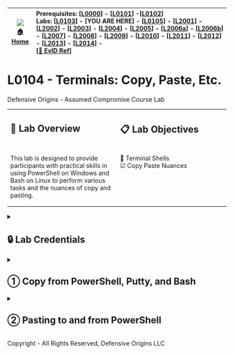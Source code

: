 <!-- DO-MD-DEVNOTES-START -->
<!-- DO-MD-DEVNOTES-END -->
<!-- DO-MD-LABHEADER-START -->
<!-- DO-NAVTREE-TABLE-START -->
| ![][addlogosm] <br>[&#x1f3e0; Home][HOME] | Prerequisites: [[L0000]] - [[L0101]] -[[L0102]] <br> Labs: [[L0103]] - [YOU ARE HERE] - [[L0105]] - [[L2001]] - [[L2002]] - [[L2003]] - [[L2004]] - [[L2005]] - [[L2006a]] - [[L2006b]] -  [[L2007]] - [[L2008]] - [[L2009]] - [[L2010]] - [[L2011]] - [[L2012]] - [[L2013]] - [[L2014]] - <br>[[&#128210; EvID Ref][evidref]]| 
|--------|:--------|
<!-- DO-NAVTREE-TABLE-END -->

<!-- DO-LAB-TITLE START -->
# L0104 - Terminals: Copy, Paste, Etc.
Defensive Origins - Assumed Compromise Course Lab
<!-- DO-LAB-TITLE END-->

<table><tr><td width=50% valign=top>

## &#128210; Lab Overview

</td><td width=50% valign=top>

## &#x1f4cb; Lab Objectives

</td></tr><tr><td width=50% valign=top>

<!-- DO-LAB-OVERVIEW START -->
This lab is designed to provide participants with practical skills in using PowerShell on Windows and Bash on Linux to perform various tasks and the nuances of copy and pasting.

<!-- DO-LAB-OVERVIEW END -->

</td><td width=50% valign=top>

<!-- DO-LAB-OBJECTIVES START -->
&#x1F4AC; Terminal Shells  
&#x2611; Copy Paste Nuances  
<!-- DO-LAB-OBJECTIVES END -->

</td></tr></table>



<!-- DO-MD-LABHEADER-END -->
<!-- DO-MD-LAB-START -->

<!-- DO-CREDENTIAL-REMINDER-START -->
<Details><summary>

## &#x1F512; Lab Credentials

</summary><blockquote>

### &#x1FA9F; Windows credentials

When logging into the Windows system, use the following credentials.

```Win-creds
doazlab\doadmin
DOLabAdmin1!
```

### &#x1F427; Linux credentials

When logging into the Linux system, use the following credentials.

```Linux-creds
doadmin
DOLabAdmin1!
```

</blockquote></details>
<!-- DO-CREDENTIAL-REMINDER-END -->


<Details><summary>

## &#x2460; Copy from PowerShell, Putty, and Bash

</summary><blockquote>


Several important functions in the labs can be quirky. Take, for example, copying from the PowerShell terminal. 

| ![](img/ps-copy.jpg) |
|------------|

The process for copying from a Putty terminal is the same. Highlight your text, strike the Enter key.

| ![](img/putty-copy.jpg) |
|------------|

&#x21E8; *Step Complete, Go to the next step!*

</blockquote></details>


<Details><summary>

## &#x2461; Pasting to and from PowerShell

</summary><blockquote>

Several important functions in the labs can be quirky. Take, for example, pasting into the PowerShell terminal. 

| ![](img/ps-paste.jpg) |
|------------|

The process for pasting to a Putty terminal is the same. 

| ![](img/putty-paste.jpg) |
|------------|

&#x21E8; *Lab Complete!*

</blockquote></details>



Copyright - All Rights Reserved, Defensive Origins LLC
<!-- DO-MD-FOOTER-END -->


<!-- DO-MD-SHORTCUTS-START -->
[1]: https://defensiveorigins.com/
[2]: https://wildwesthackinfest.com/training/
[APT]:https://github.com/DefensiveOrigins/AtomicPurpleTeam
[Cheat-Sheets]:9-Others/Cheatsheets/
[DefOrg]: https://defensiveorigins.com/
[Div1]: ../../Z-images/div/div1.png
[Div2]: ../../Z-images/div/div2.png
[DO]: https://www.defensiveorigins.com
[DO1]: ../../Z-images/logo/DO1.png
[DO1sm]: ../../Z-images/logo/DO1sm.png
[DOAboutUs]: https://defensiveorigins.com/about-us
[DOAZLab]: https://www.doazlab.com
[DOAZLab-Github]: https://github.com/DefensiveOrigins/DO-LAB
[DOImage]: ../../Z-images/do_darkbackground.jpg
[DOImage]:Z-images/do_darkbackground.jpg
[DORegister]: https://defensiveorigins.com/first-to-know/
[DOTraining]: https://training.defensiveorigins.com
[evid1]: https://github.com/DefensiveOrigins/SysmonCommunityGuide/blob/master/chapters/process-creation.md
[evid10]: https://github.com/DefensiveOrigins/SysmonCommunityGuide/blob/master/chapters/process-access.md
[evid11]: https://github.com/DefensiveOrigins/SysmonCommunityGuide/blob/master/chapters/file-create.md
[evid1100]: https://docs.microsoft.com/en-us/windows/security/threat-protection/auditing/event-1100
[evid1102]: https://docs.microsoft.com/en-us/windows/security/threat-protection/auditing/event-1102
[evid12]: https://github.com/DefensiveOrigins/SysmonCommunityGuide/blob/master/chapters/registry-actions.md
[evid13]: https://github.com/DefensiveOrigins/SysmonCommunityGuide/blob/master/chapters/registry-actions.md
[evid14]: https://github.com/DefensiveOrigins/SysmonCommunityGuide/blob/master/chapters/registry-actions.md
[evid15]: https://github.com/DefensiveOrigins/SysmonCommunityGuide/blob/master/chapters/file-stream-creation-hash.md
[evid16]: https://www.ultimatewindowssecurity.com/securitylog/encyclopedia/event.aspx?eventid=90016
[evid17]: https://github.com/DefensiveOrigins/SysmonCommunityGuide/blob/master/chapters/named-pipes.md
[evid18]: https://github.com/DefensiveOrigins/SysmonCommunityGuide/blob/master/chapters/named-pipes.md
[evid19]: https://www.ultimatewindowssecurity.com/securitylog/encyclopedia/event.aspx?eventid=90019
[evid2]: https://github.com/DefensiveOrigins/SysmonCommunityGuide/blob/master/chapters/file-create-time-change.md
[evid20]: https://www.ultimatewindowssecurity.com/securitylog/encyclopedia/event.aspx?eventid=90020
[evid21]: https://www.ultimatewindowssecurity.com/securitylog/encyclopedia/event.aspx?eventid=90021
[evid22]: https://github.com/DefensiveOrigins/SysmonCommunityGuide/blob/master/chapters/dns-query.md
[evid23]: https://github.com/DefensiveOrigins/SysmonCommunityGuide/blob/master/chapters/file_delete_detected.md
[evid24]: https://github.com/DefensiveOrigins/SysmonCommunityGuide/blob/master/chapters/clipboard-capture.md
[evid25]: https://github.com/DefensiveOrigins/SysmonCommunityGuide/blob/master/chapters/process-tampering.md
[evid255]: https://docs.microsoft.com/en-us/sysinternals/downloads/sysmon
[evid26]: https://github.com/DefensiveOrigins/SysmonCommunityGuide/blob/master/chapters/file_delete_detected.md
[evid28]: https://github.com/DefensiveOrigins/SysmonCommunityGuide/blob/master/chapters/file-delete.md
[evid3]: https://github.com/DefensiveOrigins/SysmonCommunityGuide/blob/master/chapters/network-connections.md
[evid4]: https://www.ultimatewindowssecurity.com/securitylog/encyclopedia/event.aspx?eventid=90004
[evid4610]: https://docs.microsoft.com/en-us/windows/security/threat-protection/auditing/event-4610
[evid4624]: https://docs.microsoft.com/en-us/windows/security/threat-protection/auditing/event-4624
[evid4625]: https://docs.microsoft.com/en-us/windows/security/threat-protection/auditing/event-4625
[evid4627]: https://docs.microsoft.com/en-us/windows/security/threat-protection/auditing/event-4627
[evid4634]: https://docs.microsoft.com/en-us/windows/security/threat-protection/auditing/event-4634
[evid4647]: https://docs.microsoft.com/en-us/windows/security/threat-protection/auditing/event-4647
[evid4648]: https://docs.microsoft.com/en-us/windows/security/threat-protection/auditing/event-4648
[evid4656]: https://docs.microsoft.com/en-us/windows/security/threat-protection/auditing/event-4656
[evid4657]: https://docs.microsoft.com/en-us/windows/security/threat-protection/auditing/event-4657
[evid4660]: https://docs.microsoft.com/en-us/windows/security/threat-protection/auditing/event-4660
[evid4661]: https://docs.microsoft.com/en-us/windows/security/threat-protection/auditing/event-4661
[evid4662]: https://docs.microsoft.com/en-us/windows/security/threat-protection/auditing/event-4662
[evid4663]: https://docs.microsoft.com/en-us/windows/security/threat-protection/auditing/event-4663
[evid4670]: https://docs.microsoft.com/en-us/windows/security/threat-protection/auditing/event-4670
[evid4672]: https://docs.microsoft.com/en-us/windows/security/threat-protection/auditing/event-4672
[evid4673]: https://docs.microsoft.com/en-us/windows/security/threat-protection/auditing/event-4673
[evid4688]: https://docs.microsoft.com/en-us/windows/security/threat-protection/auditing/event-4688
[evid4689]: https://docs.microsoft.com/en-us/windows/security/threat-protection/auditing/event-4689
[evid4690]: https://docs.microsoft.com/en-us/windows/security/threat-protection/auditing/event-4690
[evid4696]: https://docs.microsoft.com/en-us/windows/security/threat-protection/auditing/event-4696
[evid4697]: https://docs.microsoft.com/en-us/windows/security/threat-protection/auditing/event-4697
[evid4698]: https://docs.microsoft.com/en-us/windows/security/threat-protection/auditing/event-4698
[evid4699]: https://docs.microsoft.com/en-us/windows/security/threat-protection/auditing/event-4699
[evid4700]: https://docs.microsoft.com/en-us/windows/security/threat-protection/auditing/event-4700
[evid4701]: https://docs.microsoft.com/en-us/windows/security/threat-protection/auditing/event-4701
[evid4702]: https://docs.microsoft.com/en-us/windows/security/threat-protection/auditing/event-4702
[evid4703]: https://docs.microsoft.com/en-us/windows/security/threat-protection/auditing/event-4703
[evid4704]: https://docs.microsoft.com/en-us/windows/security/threat-protection/auditing/event-4704
[evid4705]: https://docs.microsoft.com/en-us/windows/security/threat-protection/auditing/event-4705
[evid4706]: https://docs.microsoft.com/en-us/windows/security/threat-protection/auditing/event-4706
[evid4707]: https://docs.microsoft.com/en-us/windows/security/threat-protection/auditing/event-4707
[evid4715]: https://docs.microsoft.com/en-us/windows/security/threat-protection/auditing/event-4715
[evid4716]: https://docs.microsoft.com/en-us/windows/security/threat-protection/auditing/event-4716
[evid4717]: https://docs.microsoft.com/en-us/windows/security/threat-protection/auditing/event-4717
[evid4719]: https://docs.microsoft.com/en-us/windows/security/threat-protection/auditing/event-4719
[evid4720]: https://docs.microsoft.com/en-us/windows/security/threat-protection/auditing/event-4720
[evid4722]: https://docs.microsoft.com/en-us/windows/security/threat-protection/auditing/event-4722
[evid4723]: https://docs.microsoft.com/en-us/windows/security/threat-protection/auditing/event-4723
[evid4724]: https://docs.microsoft.com/en-us/windows/security/threat-protection/auditing/event-4724
[evid4725]: https://docs.microsoft.com/en-us/windows/security/threat-protection/auditing/event-4725
[evid4726]: https://docs.microsoft.com/en-us/windows/security/threat-protection/auditing/event-4726
[evid4731]: https://docs.microsoft.com/en-us/windows/security/threat-protection/auditing/event-4731
[evid4732]: https://docs.microsoft.com/en-us/windows/security/threat-protection/auditing/event-4732
[evid4733]: https://docs.microsoft.com/en-us/windows/security/threat-protection/auditing/event-4733
[evid4735]: https://docs.microsoft.com/en-us/windows/security/threat-protection/auditing/event-4735
[evid4736]: https://docs.microsoft.com/en-us/windows/security/threat-protection/auditing/event-4736
[evid4738]: https://docs.microsoft.com/en-us/windows/security/threat-protection/auditing/event-4738
[evid4739]: https://docs.microsoft.com/en-us/windows/security/threat-protection/auditing/event-4739
[evid4740]: https://docs.microsoft.com/en-us/windows/security/threat-protection/auditing/event-4740
[evid4741]: https://docs.microsoft.com/en-us/windows/security/threat-protection/auditing/event-4741
[evid4742]: https://docs.microsoft.com/en-us/windows/security/threat-protection/auditing/event-4742
[evid4743]: https://docs.microsoft.com/en-us/windows/security/threat-protection/auditing/event-4743
[evid4764]: https://docs.microsoft.com/en-us/windows/security/threat-protection/auditing/event-4764
[evid4765]: https://docs.microsoft.com/en-us/windows/security/threat-protection/auditing/event-4765
[evid4767]: https://docs.microsoft.com/en-us/windows/security/threat-protection/auditing/event-4767
[evid4768]: https://docs.microsoft.com/en-us/windows/security/threat-protection/auditing/event-4768
[evid4769]: https://docs.microsoft.com/en-us/windows/security/threat-protection/auditing/event-4769
[evid4770]: https://docs.microsoft.com/en-us/windows/security/threat-protection/auditing/event-4770
[evid4773]: https://docs.microsoft.com/en-us/windows/security/threat-protection/auditing/event-4773
[evid4776]: https://docs.microsoft.com/en-us/windows/security/threat-protection/auditing/event-4776
[evid4780]: https://docs.microsoft.com/en-us/windows/security/threat-protection/auditing/event-4780
[evid4781]: https://docs.microsoft.com/en-us/windows/security/threat-protection/auditing/event-4781
[evid4782]: https://docs.microsoft.com/en-us/windows/security/threat-protection/auditing/event-4782
[evid4798]: https://docs.microsoft.com/en-us/windows/security/threat-protection/auditing/event-4798
[evid4799]: https://docs.microsoft.com/en-us/windows/security/threat-protection/auditing/event-4799
[evid4817]: https://docs.microsoft.com/en-us/windows/security/threat-protection/auditing/event-4817
[evid4907]: https://docs.microsoft.com/en-us/windows/security/threat-protection/auditing/event-4907
[evid4908]: https://docs.microsoft.com/en-us/windows/security/threat-protection/auditing/event-4908
[evid4964]: https://docs.microsoft.com/en-us/windows/security/threat-protection/auditing/event-4964
[evid5]: https://github.com/DefensiveOrigins/SysmonCommunityGuide/blob/master/chapters/process-termination.md
[evid5025]: https://docs.microsoft.com/en-us/windows/security/threat-protection/auditing/event-5025
[evid5136]: https://docs.microsoft.com/en-us/windows/security/threat-protection/auditing/event-5136
[evid5137]: https://docs.microsoft.com/en-us/windows/security/threat-protection/auditing/event-5137
[evid5138]: https://docs.microsoft.com/en-us/windows/security/threat-protection/auditing/event-5138
[evid5139]: https://docs.microsoft.com/en-us/windows/security/threat-protection/auditing/event-5139
[evid5140]: https://docs.microsoft.com/en-us/windows/security/threat-protection/auditing/event-5140
[evid5141]: https://docs.microsoft.com/en-us/windows/security/threat-protection/auditing/event-5141
[evid5142]: https://docs.microsoft.com/en-us/windows/security/threat-protection/auditing/event-5142
[evid5143]: https://docs.microsoft.com/en-us/windows/security/threat-protection/auditing/event-5143
[evid5144]: https://docs.microsoft.com/en-us/windows/security/threat-protection/auditing/event-5144
[evid5145]: https://docs.microsoft.com/en-us/windows/security/threat-protection/auditing/event-5145
[evid5152]: https://docs.microsoft.com/en-us/windows/security/threat-protection/auditing/event-5152
[evid5157]: https://docs.microsoft.com/en-us/windows/security/threat-protection/auditing/event-5157
[evid5158]: https://docs.microsoft.com/en-us/windows/security/threat-protection/auditing/event-5158
[evid5159]: https://docs.microsoft.com/en-us/windows/security/threat-protection/auditing/event-5159
[evid5168]: https://docs.microsoft.com/en-us/windows/security/threat-protection/auditing/event-5168
[evid5447]: https://docs.microsoft.com/en-us/windows/security/threat-protection/auditing/event-5447
[evid6]: https://github.com/DefensiveOrigins/SysmonCommunityGuide/blob/master/chapters/driver-loading.md
[evid6145]: https://docs.microsoft.com/en-us/windows/security/threat-protection/auditing/event-6145
[evid7]: https://github.com/DefensiveOrigins/SysmonCommunityGuide/blob/master/chapters/image-loading.md
[evid8]: https://github.com/DefensiveOrigins/SysmonCommunityGuide/blob/master/chapters/create-remote-thread.md
[evid9]: https://github.com/DefensiveOrigins/SysmonCommunityGuide/blob/master/chapters/raw-access-read.md
[evidsysmon]: https://docs.microsoft.com/en-us/sysinternals/downloads/sysmon
[H0004]: ../../../APT/9-Others/H0040-Instructors/README.md
[H0010]: ../../../APT/9-Others/H0010-PreReq/README.md
[ph_jd]: ../../Z-images/photo/jd1.png
[ph_ki]: ../../Z-images/photo/ki1.png
[refmstp-pdf]: https://docs.microsoft.com/en-us/windows/security/opbuildpdf/threat-protection/auditing/toc.pdf?branch=live
[refmstp-web]: https://docs.microsoft.com/en-us/windows/security/threat-protection/
[Survey]:https://forms.office.com/Pages/ResponsePage.aspx?id=ezi0P6h7Wky98F15YOOzAxFXFOo3MeNFpviudN0SuLhUMDNCT1NYWk5QWjlHUkMyMVhJVjFJTjhQMy4u
[WWHF]: https://wildwesthackinfest.com/
[addlogo]:../../Z-images/logo/add.png
[addlogosm]:../../Z-images/logo/addsm.png
<!-- DO-MD-SHORTCUTS-END -->
<!-- DO-MD-NAVTREE-SHORTCUTS-START -->
[Home]: ../../README.md
[evidref]: ../../9-Others/Cheatsheets/EventIDs.md
[L0000]: /1-Labs/0000-Course-Architecture/README.md
[L0101]: /1-Labs/0101-Azure-Components/README.md
[L0102]: /1-Labs/0102-Lab-Deploy/README.md
[L0103]: /1-Labs/0103-Initial-Access/README.md
[L0104]: /1-Labs/0104-Terminals/README.md
[L0105]: /1-Labs/0105-Azure-DCRs-Sentinel/README.md
[L0106]: /1-Labs/0101-Azure-Components/README.md
[L2001]: /1-Labs/2001-BadBlood/README.md
[L2002]: /1-Labs/2002-Deception/README.md
[L2003]: /1-Labs/2003-Initial-Checks/README.md
[L2004]: /1-Labs/2004-PowerShell-CMD/README.md
[L2006]: /1-Labs/2006-ADCS/README.md
[L2005]: /1-Labs/2005-Tooling/README.md
[L2006a]: /1-Labs/2006a-BloodHound/README.md
[L2006b]: /1-Labs/2006b-PlumHound/README.md
[L2007]: /1-Labs/2007-ADCS/README.md
[L2008]: /1-Labs/2008-Impacket/README.md
[L2009]: /1-Labs/2009-Password-Spray/README.md
[L2010]: /1-Labs/2010-C2-SSH/README.md
[L2011]: /1-Labs/2011-Coercion-Relay/README.md
[L2012]: /1-Labs/2012-LNK-Droppers/README.md
[L2013]: /1-Labs/2013-Attacker-Attribution/README.md
[L2014]: /1-Labs/2014-Atomic-Red-Team/README.md
<!-- DO-MD-NAVTREE-SHORTCUTS-END -->